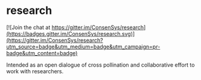 # research

[![Join the chat at https://gitter.im/ConsenSys/research](https://badges.gitter.im/ConsenSys/research.svg)](https://gitter.im/ConsenSys/research?utm_source=badge&utm_medium=badge&utm_campaign=pr-badge&utm_content=badge)



Intended as an open dialogue of cross pollination and collaborative effort to work with researchers.
